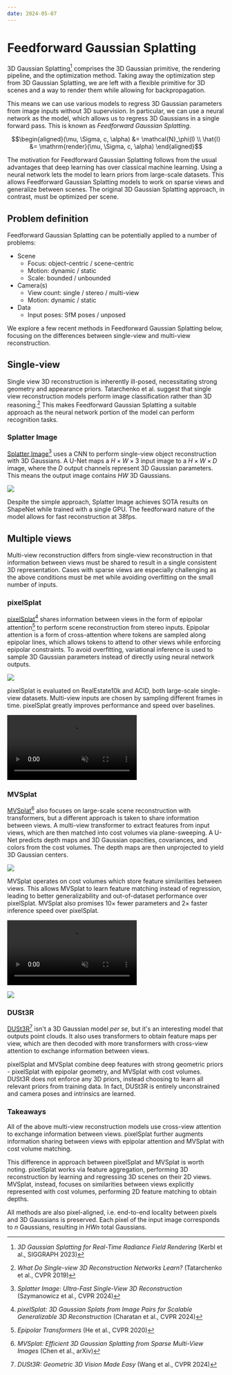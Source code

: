 ```yaml
---
date: 2024-05-07
---
```


# Feedforward Gaussian Splatting

3D Gaussian Splatting[^3dgs] comprises the 3D Gaussian primitive, the rendering pipeline, and the optimization method.
Taking away the optimization step from 3D Gaussian Splatting, we are left with a flexible primitive for 3D scenes and a way to render them while allowing for backpropagation.

[^3dgs]: _3D Gaussian Splatting for Real-Time Radiance Field Rendering_ (Kerbl et al., SIGGRAPH 2023)

This means we can use various models to regress 3D Gaussian parameters from image inputs without 3D supervision.
In particular, we can use a neural network as the model, which allows us to regress 3D Gaussians in a single forward pass.
This is known as _Feedforward Gaussian Splatting_.

```math
\begin{aligned}(\mu, \Sigma, c, \alpha) &= \mathcal{N}_\phi(I) \\
\hat{I} &= \mathrm{render}(\mu, \Sigma, c, \alpha) \end{aligned}
```

The motivation for Feedforward Gaussian Splatting follows from the usual advantages that deep learning has over classical machine learning.
Using a neural network lets the model to learn priors from large-scale datasets.
This allows Feedforward Gaussian Splatting models to work on sparse views and generalize between scenes.
The original 3D Gaussian Splatting approach, in contrast, must be optimized per scene.

## Problem definition

Feedforward Gaussian Splatting can be potentially applied to a number of problems:

- Scene
  - Focus: object-centric / scene-centric
  - Motion: dynamic / static
  - Scale: bounded / unbounded
- Camera(s)
  - View count: single / stereo / multi-view
  - Motion: dynamic / static
- Data
  - Input poses: SfM poses / unposed

We explore a few recent methods in Feedforward Gaussian Splatting below, focusing on the differences between single-view and multi-view reconstruction.

## Single-view

Single view 3D reconstruction is inherently ill-posed, necessitating strong geometry and appearance priors.
Tatarchenko et al. suggest that single view reconstruction models perform image classification rather than 3D reasoning.[^singleview]
This makes Feedforward Gaussian Splatting a suitable approach as the neural network portion of the model can perform recognition tasks.

[^singleview]: _What Do Single-view 3D Reconstruction Networks Learn?_ (Tatarchenko et al., CVPR 2019)

### Splatter Image

[Splatter Image](https://szymanowiczs.github.io/splatter-image)[^splatter-image] uses a CNN to perform single-view object reconstruction with 3D Gaussians. A U-Net maps a $H \times W \times 3$ input image to a $H \times W \times D$ image, where the $D$ output channels represent 3D Gaussian parameters.
This means the output image contains $HW$ 3D Gaussians.

[^splatter-image]: _Splatter Image: Ultra-Fast Single-View 3D Reconstruction_ (Szymanowicz et al., CVPR 2024)

![](./splatter-image.png)

Despite the simple approach, Splatter Image achieves SOTA results on ShapeNet while trained with a single GPU.
The feedforward nature of the model allows for fast reconstruction at 38fps.

## Multiple views

Multi-view reconstruction differs from single-view reconstruction in that information between views must be shared to result in a single consistent 3D representation.
Cases with sparse views are especially challenging as the above conditions must be met while avoiding overfitting on the small number of inputs.

### pixelSplat

[pixelSplat](https://davidcharatan.com/pixelsplat/)[^pixelsplat] shares information between views in the form of epipolar attention[^epipolar] to perform scene reconstruction from stereo inputs.
Epipolar attention is a form of cross-attention where tokens are sampled along epipolar lines, which allows tokens to attend to other views while enforcing epipolar constraints.
To avoid overfitting, variational inference is used to sample 3D Gaussian parameters instead of directly using neural network outputs.

[^pixelsplat]: _pixelSplat: 3D Gaussian Splats from Image Pairs for Scalable Generalizable 3D Reconstruction_ (Charatan et al., CVPR 2024)
[^epipolar]: _Epipolar Transformers_ (He et al., CVPR 2020)

![](./pixelsplat.png)

pixelSplat is evaluated on RealEstate10k and ACID, both large-scale single-view datasets.
Multi-view inputs are chosen by sampling different frames in time.
pixelSplat greatly improves performance and speed over baselines.

<video autoplay muted loop>
  <source src="./pixelsplat-output.mp4" />
</video>


### MVSplat

[MVSplat](https://donydchen.github.io/mvsplat/)[^mvsplat] also focuses on large-scale scene reconstruction with transformers, but a different approach is taken to share information between views.
A multi-view transformer to extract features from input views, which are then matched into cost volumes via plane-sweeping.
A U-Net predicts depth maps and 3D Gaussian opacities, covariances, and colors from the cost volumes.
The depth maps are then unprojected to yield 3D Gaussian centers.

[^mvsplat]: _MVSplat: Efficient 3D Gaussian Splatting from Sparse Multi-View Images_ (Chen et al., arXiv)

![](./mvsplat.png)

MVSplat operates on cost volumes which store feature similarities between views.
This allows MVSplat to learn feature matching instead of regression, leading to better generalizability and out-of-dataset performance over pixelSplat.
MVSplat also promises 10× fewer parameters and 2× faster inference speed over pixelSplat.

<video autoplay muted loop>
  <source src="./mvsplat-output.mp4" />
</video>

![](./mvsplat-generalize.png)

### DUSt3R

[DUSt3R](https://dust3r.europe.naverlabs.com)[^dust3r] isn't a 3D Gaussian model _per se_, but it's an interesting model that outputs point clouds.
It also uses transformers to obtain feature maps per view, which are then decoded with more transformers with cross-view attention to exchange information between views.

[^dust3r]: _DUSt3R: Geometric 3D Vision Made Easy_ (Wang et al., CVPR 2024)

pixelSplat and MVSplat combine deep features with strong geometric priors - pixelSplat with epipolar geometry, and MVSplat with cost volumes.
DUSt3R does not enforce any 3D priors, instead choosing to learn all relevant priors from training data.
In fact, DUSt3R is entirely unconstrained and camera poses and intrinsics are learned.

### Takeaways

All of the above multi-view reconstruction models use cross-view attention to exchange information between views.
pixelSplat further augments information sharing between views with epipolar attention and MVSplat with cost volume matching.

This difference in approach between pixelSplat and MVSplat is worth noting.
pixelSplat works via feature aggregation, performing 3D reconstruction by learning and regressing 3D scenes on their 2D views.
MVSplat, instead, focuses on similarities between views explicitly represented with cost volumes, performing 2D feature matching to obtain depths.

All methods are also pixel-aligned, i.e. end-to-end locality between pixels and 3D Gaussians is preserved.
Each pixel of the input image corresponds to $n$ Gaussians, resulting in $HWn$ total Gaussians.
